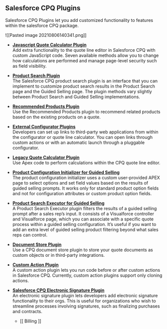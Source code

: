 ## Salesforce CPQ Plugins
Salesforce CPQ Plugins let you add customized functionality to features within the salesforce CPQ package. 

![[Pasted image 20210806140341.png]]

-   **[Javascript Quote Calculator Plugin](https://developer.salesforce.com/docs/atlas.en-us.cpq_dev_api.meta/cpq_dev_api/docs/atlas.en-us.cpq_dev_api.meta/cpq_dev_api/cpq_dev_jsqcp_parent.htm)**  
    Add extra functionality to the quote line editor in Salesforce CPQ with custom JavaScript code. Seven available methods allow you to change how calculations are performed and manage page-level security such as field visibility.
-   **[Product Search Plugin](https://developer.salesforce.com/docs/atlas.en-us.cpq_dev_api.meta/cpq_dev_api/docs/atlas.en-us.cpq_dev_api.meta/cpq_dev_api/cpq_product_search_plugins.htm)**  
    The Salesforce CPQ product search plugin is an interface that you can implement to customize product search results in the Product Search page and the Guided Selling page. The plugin methods vary slightly between Product Search and Guided Selling implementations.
-   **[Recommended Products Plugin](https://developer.salesforce.com/docs/atlas.en-us.cpq_dev_api.meta/cpq_dev_api/docs/atlas.en-us.cpq_dev_api.meta/cpq_dev_api/cpq_recommended_products_plugin.htm)**  
    Use the Recommended Products plugin to recommend related products based on the existing products on a quote.
-   **[External Configurator Plugins](https://developer.salesforce.com/docs/atlas.en-us.cpq_dev_api.meta/cpq_dev_api/docs/atlas.en-us.cpq_dev_api.meta/cpq_dev_api/cpq_external_config.htm)**  
    Developers can set up links to third-party web applications from within the configurator or quote line calculator. You can open links through custom actions or with an automatic launch through a pluggable configurator.
-   **[Legacy Quote Calculator Plugin](https://developer.salesforce.com/docs/atlas.en-us.cpq_dev_api.meta/cpq_dev_api/docs/atlas.en-us.cpq_dev_api.meta/cpq_dev_api/cpq_legacy_quote_calculator_plugin.htm)**  
    Use Apex code to perform calculations within the CPQ quote line editor.
-   **[Product Configuration Initializer for Guided Selling](https://developer.salesforce.com/docs/atlas.en-us.cpq_dev_api.meta/cpq_dev_api/docs/atlas.en-us.cpq_dev_api.meta/cpq_dev_api/cpq_product_config_initializer.htm)**  
    The product configuration initializer uses a custom user-provided APEX page to select options and set field values based on the results of guided selling prompts. It works only for standard product option fields and not for configuration attributes or custom product option fields.
-   **[Product Search Executor for Guided Selling](https://developer.salesforce.com/docs/atlas.en-us.cpq_dev_api.meta/cpq_dev_api/docs/atlas.en-us.cpq_dev_api.meta/cpq_dev_api/cpq_product_search_executor.htm)**  
    A Product Search Executor plugin filters the results of a guided selling prompt after a sales rep’s input. It consists of a Visualforce controller and Visualforce page, which you can associate with a specific quote process within a guided selling configuration. It’s useful if you want to add an extra level of guided selling product filtering beyond what sales reps can control.
-   **[Document Store Plugin](https://developer.salesforce.com/docs/atlas.en-us.cpq_dev_api.meta/cpq_dev_api/docs/atlas.en-us.cpq_dev_api.meta/cpq_dev_api/cpq_doc_store_plugin.htm)**  
    Use a CPQ document store plugin to store your quote documents as custom objects or in third-party integrations.
-   **[Custom Action Plugin](https://developer.salesforce.com/docs/atlas.en-us.cpq_dev_api.meta/cpq_dev_api/docs/atlas.en-us.cpq_dev_api.meta/cpq_dev_api/cpq_custom_action_plugin.htm)**  
    A custom action plugin lets you run code before or after custom actions in Salesforce CPQ. Currently, custom action plugins support only cloning actions.
-   **[Salesforce CPQ Electronic Signature Plugin](https://developer.salesforce.com/docs/atlas.en-us.cpq_dev_api.meta/cpq_dev_api/docs/atlas.en-us.cpq_dev_api.meta/cpq_dev_api/cpq_esp_plugin.htm)**  
    An electronic signature plugin lets developers add electronic signature functionality to their orgs. This is useful for organizations who wish to streamline processes involving signatures, such as finalizing purchases and contracts.
	
	- [[ Billing ]]